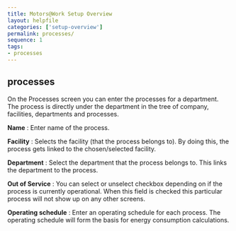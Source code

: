 ```yaml
---
title: Motors@Work Setup Overview
layout: helpfile
categories: ['setup-overview']
permalink: processes/
sequence: 1
tags:
- processes
---
```


## **processes**

On the Processes screen you can enter the processes for a department. The process is directly under the department in the tree of company, facilities, departments and processes.

**Name** : Enter name of the process.

**Facility** : Selects the facility (that the process belongs to). By doing this, the process gets linked to the chosen/selected facility. 

**Department** : Select the department that the process belongs to. This links the department to the process.

**Out of Service** :  You can select or unselect checkbox depending on if the process is currently operational. When this field is checked this particular process will not show up on any other screens.

**Operating schedule** : Enter an operating schedule for each process. The operating schedule will form the basis for energy consumption calculations.
